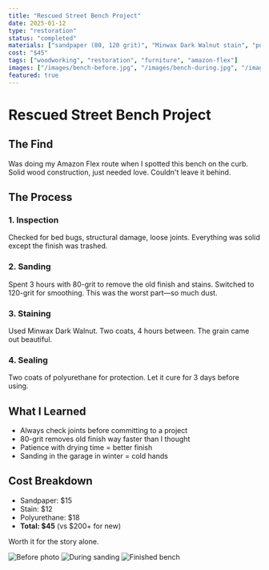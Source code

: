 ```yaml
---
title: "Rescued Street Bench Project"
date: 2025-01-12
type: "restoration"
status: "completed"
materials: ["sandpaper (80, 120 grit)", "Minwax Dark Walnut stain", "polyurethane"]
cost: "$45"
tags: ["woodworking", "restoration", "furniture", "amazon-flex"]
images: ["/images/bench-before.jpg", "/images/bench-during.jpg", "/images/bench-after.jpg"]
featured: true
---
```


# Rescued Street Bench Project

## The Find

Was doing my Amazon Flex route when I spotted this bench on the curb. Solid wood construction, just needed love. Couldn't leave it behind.

## The Process

### 1. Inspection
Checked for bed bugs, structural damage, loose joints. Everything was solid except the finish was trashed.

### 2. Sanding
Spent 3 hours with 80-grit to remove the old finish and stains. Switched to 120-grit for smoothing. This was the worst part—so much dust.

### 3. Staining
Used Minwax Dark Walnut. Two coats, 4 hours between. The grain came out beautiful.

### 4. Sealing
Two coats of polyurethane for protection. Let it cure for 3 days before using.

## What I Learned

- Always check joints before committing to a project
- 80-grit removes old finish way faster than I thought
- Patience with drying time = better finish
- Sanding in the garage in winter = cold hands

## Cost Breakdown

- Sandpaper: $15
- Stain: $12
- Polyurethane: $18
- **Total: $45** (vs $200+ for new)

Worth it for the story alone.

![Before photo](/images/bench-before.jpg)
![During sanding](/images/bench-during.jpg)
![Finished bench](/images/bench-after.jpg)
